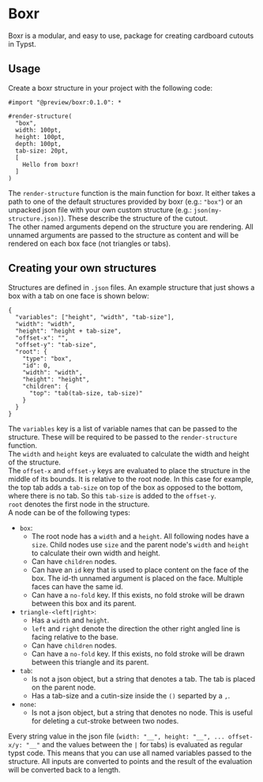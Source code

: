 # Boxr
Boxr is a modular, and easy to use, package for creating cardboard cutouts in Typst.

## Usage
Create a boxr structure in your project with the following code:
```
#import "@preview/boxr:0.1.0": *

#render-structure(
  "box",
  width: 100pt,
  height: 100pt,
  depth: 100pt,
  tab-size: 20pt,
  [
    Hello from boxr!
  ]
)
```
The `render-structure` function is the main function for boxr. It either takes a path to one of the default structures provided by boxr (e.g.: `"box"`) or an unpacked json file with your own custom structure (e.g.: `json(my-structure.json)`). These describe the structure of the cutout.\
The other named arguments depend on the structure you are rendering. All unnamed arguments are passed to the structure as content and will be rendered on each box face (not triangles or tabs).

## Creating your own structures
Structures are defined in `.json` files. An example structure that just shows a box with a tab on one face is shown below:
```
{
  "variables": ["height", "width", "tab-size"],
  "width": "width",
  "height": "height + tab-size",
  "offset-x": "",
  "offset-y": "tab-size",
  "root": {
    "type": "box",
    "id": 0,
    "width": "width",
    "height": "height",
    "children": {
      "top": "tab(tab-size, tab-size)"
    }
  }
}
```
The `variables` key is a list of variable names that can be passed to the structure. These will be required to be passed to the `render-structure` function.\
The `width` and `height` keys are evaluated to calculate the width and height of the structure.\
The `offset-x` and `offset-y` keys are evaluated to place the structure in the middle of its bounds. It is relative to the root node. In this case for example, the top tab adds a `tab-size` on top of the box as opposed to the bottom, where there is no tab. So this `tab-size` is added to the `offset-y`.\
`root` denotes the first node in the structure.\
A node can be of the following types:
- `box`:
  - The root node has a `width` and a `height`. All following nodes have a `size`. Child nodes use `size` and the parent node's `width` and `height` to calculate their own width and height.
  - Can have `children` nodes.
  - Can have an `id` key that is used to place content on the face of the box. The id-th unnamed argument is placed on the face. Multiple faces can have the same id.
  - Can have a `no-fold` key. If this exists, no fold stroke will be drawn between this box and its parent.
- `triangle-<left|right>`:
  - Has a `width` and `height`.
  - `left` and `right` denote the direction the other right angled line is facing relative to the base.
  - Can have `children` nodes.
  - Can have a `no-fold` key. If this exists, no fold stroke will be drawn between this triangle and its parent.
- `tab`:
  - Is not a json object, but a string that denotes a tab. The tab is placed on the parent node.
  - Has a tab-size and a cutin-size inside the `()` separted by a `,`.
- `none`:
  - Is not a json object, but a string that denotes no node. This is useful for deleting a cut-stroke between two nodes.

Every string value in the json file (`width: "__", height: "__", ... offset-x/y: "__"` and the values between the `|` for tabs) is evaluated as regular typst code. This means that you can use all named variables passed to the structure. All inputs are converted to points and the result of the evaluation will be converted back to a length.

